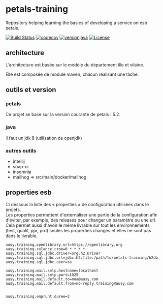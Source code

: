 petals-training
================
Repository helping learning the basics of developing a service on esb petals.

[![Build Status](https://github.com/glaplace/petals-training/actions/workflows/maven.yml/badge.svg)](https://github.com/glaplace/petals-training/actions/workflows/maven.yml) 
[![codecov](https://codecov.io/gh/glaplace/petals-training/branch/main/graph/badge.svg?token=9JU2OFJ2PC)](https://codecov.io/gh/glaplace/petals-training) [![versionjava](https://img.shields.io/badge/jdk-8-brightgreen.svg?logo=java)](https://adoptium.net/?variant=openjdk8&jvmVariant=hotspot)
[![License](https://img.shields.io/badge/Licence-GPL%20v3-blue)](https://www.gnu.org/licenses/gpl-3.0.html)

## architecture
L'architecture est basée sur le modèle du département ille et vilaine. 

Elle est composée de module maven, chacun réalisant une tâche. 

## outils et version
### petals
Ce projet se base sur la version courante de petals : 5.2.
### java
Il faut un jdk 8 (utilisation de openjdk)

### autres outils
* intellij
* soap-ui
* insomnia
* mailhog => src/main/docker/mailhog

## properties esb
Ci dessous la liste des « properties » de configuration utilisées dans le projets. <br/> 
Les properties permettent d'externaliser une partie de la configuration afin d'éviter, par exemple, des releases pour changer un paramètre ou une url.<br/>
Cela permet aussi d'avoir le même livrable sur tout les environnements (test, qualif, ppr, prd) seules les properties changes et elles ne sont pas dans le livrable.

```
ausy.training.openlibrary.url=https://openlibrary.org
ausy.training.relance.cron=0 * * * *
ausy.training.sql.jdbc.driver=org.h2.Driver
ausy.training.sql.jdbc.url=jdbc:h2:file:/path/to/petals-training/h2db
ausy.training.sql.jdbc.user=sa

ausy.training.mail.smtp.hostname=localhost
ausy.training.mail.smtp.port=1025
ausy.training.mail.default.to=moa@ausy.com
ausy.training.mail.default.from=no-reply.training@ausy.com


ausy.training.emprunt.duree=3
```
